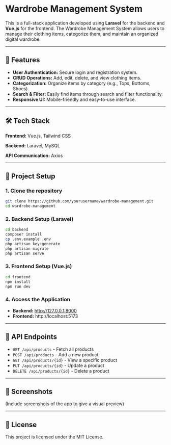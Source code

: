# Wardrobe Management System

This is a full-stack application developed using **Laravel** for the backend and **Vue.js** for the frontend. The Wardrobe Management System allows users to manage their clothing items, categorize them, and maintain an organized digital wardrobe.

---

## 🚀 Features
- **User Authentication:** Secure login and registration system.
- **CRUD Operations:** Add, edit, delete, and view clothing items.
- **Categorization:** Organize items by category (e.g., Tops, Bottoms, Shoes).
- **Search & Filter:** Easily find items through search and filter functionality.
- **Responsive UI:** Mobile-friendly and easy-to-use interface.

---

## 🛠️ Tech Stack
**Frontend:** Vue.js, Tailwind CSS

**Backend:** Laravel, MySQL

**API Communication:** Axios

---

## 📂 Project Setup

### 1. Clone the repository
```sh
git clone https://github.com/yourusername/wardrobe-management.git
cd wardrobe-management
```

### 2. Backend Setup (Laravel)
```sh
cd backend
composer install
cp .env.example .env
php artisan key:generate
php artisan migrate
php artisan serve
```

### 3. Frontend Setup (Vue.js)
```sh
cd frontend
npm install
npm run dev
```

### 4. Access the Application
- **Backend:** http://127.0.0.1:8000
- **Frontend:** http://localhost:5173

---

## 🤖 API Endpoints
- `GET /api/products` - Fetch all products
- `POST /api/products` - Add a new product
- `GET /api/products/{id}` - View a specific product
- `PUT /api/products/{id}` - Update a product
- `DELETE /api/products/{id}` - Delete a product

---

## 📸 Screenshots
(Include screenshots of the app to give a visual preview)

---

## 📝 License
This project is licensed under the MIT License.
